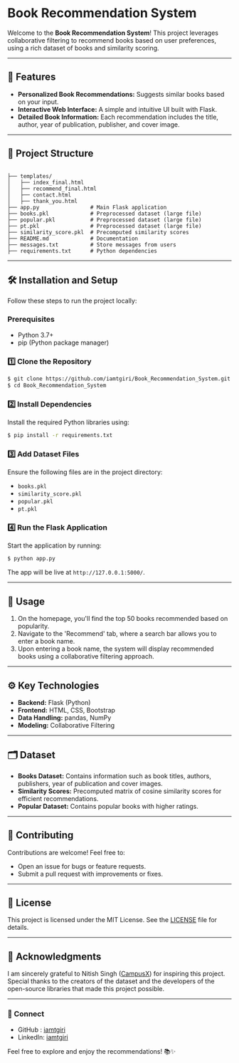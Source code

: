 # Book Recommendation System

Welcome to the **Book Recommendation System**! This project leverages collaborative filtering to recommend books based on user preferences, using a rich dataset of books and similarity scoring.

---

## 🚀 Features
- **Personalized Book Recommendations:** Suggests similar books based on your input.
- **Interactive Web Interface:** A simple and intuitive UI built with Flask.
- **Detailed Book Information:** Each recommendation includes the title, author, year of publication, publisher, and cover image.

---

## 📂 Project Structure
```

├── templates/
│   ├── index_final.html
│   ├── recommend_final.html
│   ├── contact.html
│   ├── thank_you.html
├── app.py                # Main Flask application
├── books.pkl             # Preprocessed dataset (large file)
├── popular.pkl           # Preprocessed dataset (large file)
├── pt.pkl                # Preprocessed dataset (large file)
├── similarity_score.pkl  # Precomputed similarity scores
├── README.md             # Documentation
├── messages.txt          # Store messages from users
├── requirements.txt      # Python dependencies
```

---

## 🛠️ Installation and Setup

Follow these steps to run the project locally:

### Prerequisites
- Python 3.7+
- pip (Python package manager)

### 1️⃣ Clone the Repository
```bash
$ git clone https://github.com/iamtgiri/Book_Recommendation_System.git
$ cd Book_Recommendation_System
```

### 2️⃣ Install Dependencies
Install the required Python libraries using:
```bash
$ pip install -r requirements.txt
```

### 3️⃣ Add Dataset Files
Ensure the following files are in the project directory:
- `books.pkl`
- `similarity_score.pkl`
- `popular.pkl`
- `pt.pkl`

### 4️⃣ Run the Flask Application
Start the application by running:
```bash
$ python app.py
```
The app will be live at `http://127.0.0.1:5000/`.

---

## 📖 Usage
1. On the homepage, you'll find the top 50 books recommended based on popularity.
2. Navigate to the 'Recommend' tab, where a search bar allows you to enter a book name.
3. Upon entering a book name, the system will display recommended books using a collaborative filtering approach.

---

## ⚙️ Key Technologies
- **Backend:** Flask (Python)
- **Frontend:** HTML, CSS, Bootstrap
- **Data Handling:** pandas, NumPy
- **Modeling:** Collaborative Filtering

---

## 🗂️ Dataset
- **Books Dataset:** Contains information such as book titles, authors, publishers, year of publication and cover images.
- **Similarity Scores:** Precomputed matrix of cosine similarity scores for efficient recommendations.
- **Popular Dataset:** Contains popular books with higher ratings.
---

## 🤝 Contributing
Contributions are welcome! Feel free to:
- Open an issue for bugs or feature requests.
- Submit a pull request with improvements or fixes.

---

## 📄 License
This project is licensed under the MIT License. See the [LICENSE](LICENSE) file for details.

---

## 🌟 Acknowledgments

I am sincerely grateful to Nitish Singh ([CampusX](https://learnwith.campusx.in/)) for inspiring this project.  
Special thanks to the creators of the dataset and the developers of the open-source libraries that made this project possible.

---

### 🔗 Connect
- GitHub  : [iamtgiri](https://github.com/iamtgiri)
- LinkedIn: [iamtgiri](https://www.linkedin.com/in/iamtgiri/)
  
Feel free to explore and enjoy the recommendations! 📚✨
